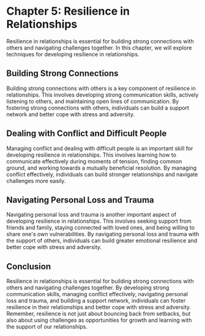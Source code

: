 Chapter 5: Resilience in Relationships
======================================

Resilience in relationships is essential for building strong connections with others and navigating challenges together. In this chapter, we will explore techniques for developing resilience in relationships.

Building Strong Connections
---------------------------

Building strong connections with others is a key component of resilience in relationships. This involves developing strong communication skills, actively listening to others, and maintaining open lines of communication. By fostering strong connections with others, individuals can build a support network and better cope with stress and adversity.

Dealing with Conflict and Difficult People
------------------------------------------

Managing conflict and dealing with difficult people is an important skill for developing resilience in relationships. This involves learning how to communicate effectively during moments of tension, finding common ground, and working towards a mutually beneficial resolution. By managing conflict effectively, individuals can build stronger relationships and navigate challenges more easily.

Navigating Personal Loss and Trauma
-----------------------------------

Navigating personal loss and trauma is another important aspect of developing resilience in relationships. This involves seeking support from friends and family, staying connected with loved ones, and being willing to share one's own vulnerabilities. By navigating personal loss and trauma with the support of others, individuals can build greater emotional resilience and better cope with stress and adversity.

Conclusion
----------

Resilience in relationships is essential for building strong connections with others and navigating challenges together. By developing strong communication skills, managing conflict effectively, navigating personal loss and trauma, and building a support network, individuals can foster resilience in their relationships and better cope with stress and adversity. Remember, resilience is not just about bouncing back from setbacks, but also about using challenges as opportunities for growth and learning with the support of our relationships.
